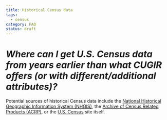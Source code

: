 ```yaml
---
title: Historical Census data
tags:
  - census
category: FAQ
status: draft
---
```


# *Where can I get U.S. Census data from years earlier than what CUGIR offers (or with different/additional attributes)?*
Potential sources of historical Census data include the [National Historical Geographic Information System (NHGIS)](http://www.nhgis.org/), the [Archive of Census Related Products (ACRP)](http://sedac.ciesin.columbia.edu/data/collection/acrp), or the [U.S. Census](https://www.census.gov/) site itself. 
